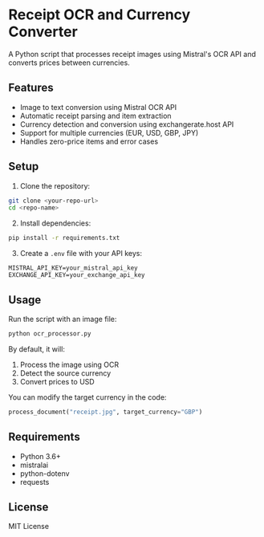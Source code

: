 # Receipt OCR and Currency Converter

A Python script that processes receipt images using Mistral's OCR API and converts prices between currencies.

## Features

- Image to text conversion using Mistral OCR API
- Automatic receipt parsing and item extraction
- Currency detection and conversion using exchangerate.host API
- Support for multiple currencies (EUR, USD, GBP, JPY)
- Handles zero-price items and error cases

## Setup

1. Clone the repository:
```bash
git clone <your-repo-url>
cd <repo-name>
```

2. Install dependencies:
```bash
pip install -r requirements.txt
```

3. Create a `.env` file with your API keys:
```
MISTRAL_API_KEY=your_mistral_api_key
EXCHANGE_API_KEY=your_exchange_api_key
```

## Usage

Run the script with an image file:
```bash
python ocr_processor.py
```

By default, it will:
1. Process the image using OCR
2. Detect the source currency
3. Convert prices to USD

You can modify the target currency in the code:
```python
process_document("receipt.jpg", target_currency="GBP")
```

## Requirements

- Python 3.6+
- mistralai
- python-dotenv
- requests

## License

MIT License 